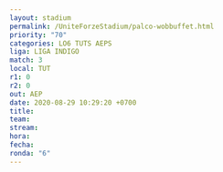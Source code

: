 ```yaml
---
layout: stadium
permalink: /UniteForzeStadium/palco-wobbuffet.html
priority: "70"
categories: LO6 TUTS AEPS
liga: LIGA INDIGO
match: 3
local: TUT
r1: 0
r2: 0
out: AEP
date: 2020-08-29 10:29:20 +0700
title: 
team: 
stream: 
hora: 
fecha: 
ronda: "6"
---
```

